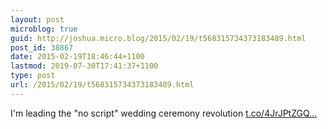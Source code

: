 ```yaml
---
layout: post
microblog: true
guid: http://joshua.micro.blog/2015/02/19/t568315734373183489.html
post_id: 38867
date: 2015-02-19T18:46:44+1100
lastmod: 2019-07-30T17:41:37+1100
type: post
url: /2015/02/19/t568315734373183489.html
---
```

I'm leading the "no script" wedding ceremony revolution [t.co/4JrJPtZGQ...](http://t.co/4JrJPtZGQW)

